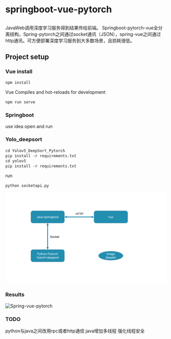 # springboot-vue-pytorch

##
JavaWeb调用深度学习服务得到结果传给前端。
Springboot-pytorch-vue全分离结构，Spring-pytorch之间通过socket通讯（JSON），spring-vue之间通过http通讯。可方便部署深度学习服务到大多数场景，且损耗很低。

## Project setup
### Vue install
```
npm install
```
Vue Compiles and hot-reloads for development
```
npm run serve
```

### Springboot
use idea open and run

### Yolo_deepsort
```
cd Yolov5_DeepSort_Pytorch
pip install -r requirements.txt
cd yolov5
pip install -r requirements.txt
```
run
```
python socketapi.py
```

<img width="800" alt="Spring-vue-pytorch" src="struct.png">

### Results
<img width="800" alt="Spring-vue-pytorch" src="show_res.gif">

### TODO
python与java之间改用rpc或者http通信
java增加多线程
强化线程安全

